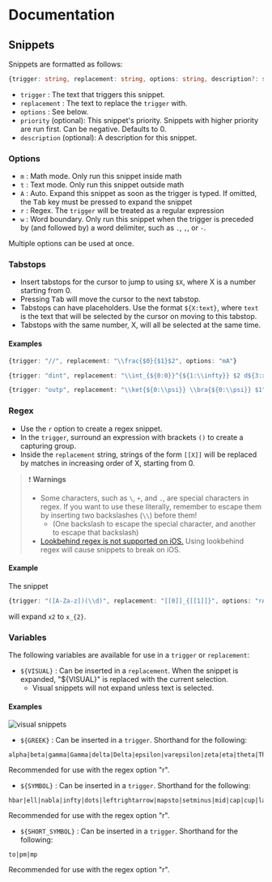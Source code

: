 # Documentation
## Snippets
Snippets are formatted as follows:

```typescript
{trigger: string, replacement: string, options: string, description?: string, priority?: number}
```

- `trigger` : The text that triggers this snippet.
- `replacement` : The text to replace the `trigger` with.
- `options` : See below.
- `priority` (optional): This snippet's priority. Snippets with higher priority are run first. Can be negative. Defaults to 0.
- `description` (optional): A description for this snippet.


### Options
- `m` : Math mode. Only run this snippet inside math
- `t` : Text mode. Only run this snippet outside math
- `A` : Auto. Expand this snippet as soon as the trigger is typed. If omitted, the <kbd>Tab</kbd> key must be pressed to expand the snippet
- `r` : Regex. The `trigger` will be treated as a regular expression
- `w` : Word boundary. Only run this snippet when the trigger is preceded by (and followed by) a word delimiter, such as `.`, `,`, or `-`.

Multiple options can be used at once.


### Tabstops
- Insert tabstops for the cursor to jump to using `$X`, where X is a number starting from 0.
- Pressing <kbd>Tab</kbd> will move the cursor to the next tabstop.
- Tabstops can have placeholders. Use the format `${X:text}`, where `text` is the text that will be selected by the cursor on moving to this tabstop.
- Tabstops with the same number, X, will all be selected at the same time.

#### Examples
```typescript
{trigger: "//", replacement: "\\frac{$0}{$1}$2", options: "mA"}

{trigger: "dint", replacement: "\\int_{${0:0}}^{${1:\\infty}} $2 d${3:x}", options: "mA"}

{trigger: "outp", replacement: "\\ket{${0:\\psi}} \\bra{${0:\\psi}} $1", options: "mA"}
```


### Regex
- Use the `r` option to create a regex snippet.
- In the `trigger`, surround an expression with brackets `()` to create a capturing group.
- Inside the `replacement` string, strings of the form `[[X]]` will be replaced by matches in increasing order of X, starting from 0.


> ❗ **Warnings**
> - Some characters, such as `\`, `+`, and `.`, are special characters in regex. If you want to use these literally, remember to escape them by inserting two backslashes (`\\`) before them!
>   - (One backslash to escape the special character, and another to escape that backslash)
> - [Lookbehind regex is not supported on iOS.](https://github.com/bicarlsen/obsidian_image_caption/issues/4#issuecomment-982982629) Using lookbehind regex will cause snippets to break on iOS.

#### Example
The snippet
```typescript
{trigger: "([A-Za-z])(\\d)", replacement: "[[0]]_{[[1]]}", options: "rA"}
```
will expand `x2` to `x_{2}`.


### Variables
The following variables are available for use in a `trigger` or `replacement`:

- `${VISUAL}` : Can be inserted in a `replacement`. When the snippet is expanded, "${VISUAL}" is replaced with the current selection.
	- Visual snippets will not expand unless text is selected.

#### Examples
![visual snippets](gifs/visual_snippets.gif)


- `${GREEK}` : Can be inserted in a `trigger`. Shorthand for the following:

```
alpha|beta|gamma|Gamma|delta|Delta|epsilon|varepsilon|zeta|eta|theta|Theta|iota|kappa|lambda|Lambda|mu|nu|xi|Xi|pi|Pi|rho|sigma|Sigma|tau|upsilon|phi|Phi|chi|psi|Psi|omega|Omega
```

Recommended for use with the regex option "r".

- `${SYMBOL}` : Can be inserted in a `trigger`. Shorthand for the following:

```
hbar|ell|nabla|infty|dots|leftrightarrow|mapsto|setminus|mid|cap|cup|land|lor|subseteq|subset|implies|impliedby|iff|exists|equiv|square|neq|geq|leq|gg|ll|sim|simeq|approx|propto|cdot|oplus|otimes|times|star|perp|det|exp|ln|log|partial
```

Recommended for use with the regex option "r".

- `${SHORT_SYMBOL}` : Can be inserted in a `trigger`. Shorthand for the following:

```
to|pm|mp
```

Recommended for use with the regex option "r".